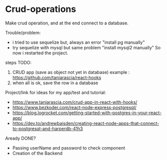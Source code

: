 # Crud-operations

Make crud operation, and at the end connect to a database.

Trouble/problem:

- i tried to use sequelize but, always an error "install pg manually"
- try sequelize with mysql but same problem "install mysql2 manually"
So now i restarted the project.

steps TODO:

1. CRUD app (save as object not yet in database) example : https://github.com/taniarascia/react-hooks
2. when all is ok, save the row in a database

Project/link for ideas for my app/test and tutorial:

- https://www.taniarascia.com/crud-app-in-react-with-hooks/
- https://www.bezkoder.com/react-node-express-postgresql/
- https://blog.logrocket.com/getting-started-with-postgres-in-your-react-app/
- https://dev.to/andrewbaisden/creating-react-node-apps-that-connect-to-postgresql-and-harperdb-41h3


Aready DONE?

- Passing userName and password to check component
- Creation of the Backend

